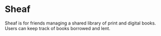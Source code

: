 # Sheaf

Sheaf is for friends managing a shared library of print and digital books. Users can keep track of books borrowed and lent. 
